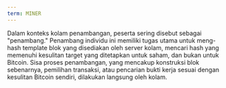 ```yaml
---
term: MINER
---
```


Dalam konteks kolam penambangan, peserta sering disebut sebagai "penambang." Penambang individu ini memiliki tugas utama untuk meng-hash template blok yang disediakan oleh server kolam, mencari hash yang memenuhi kesulitan target yang ditetapkan untuk saham, dan bukan untuk Bitcoin. Sisa proses penambangan, yang mencakup konstruksi blok sebenarnya, pemilihan transaksi, atau pencarian bukti kerja sesuai dengan kesulitan Bitcoin sendiri, dilakukan langsung oleh kolam.